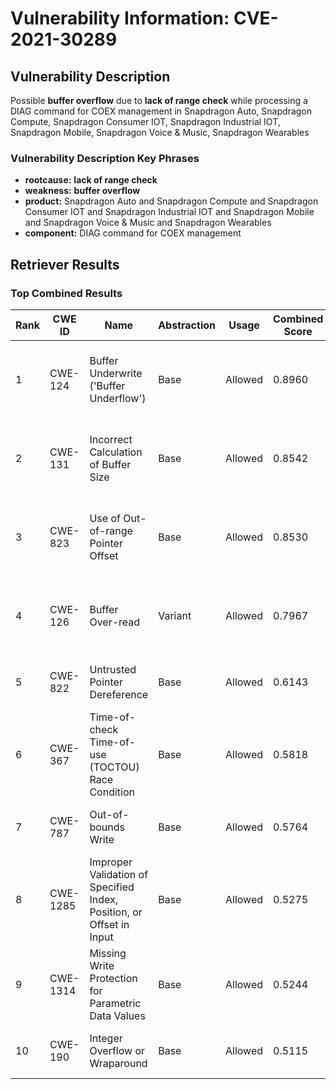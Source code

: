 # Vulnerability Information: CVE-2021-30289

## Vulnerability Description
Possible **buffer overflow** due to **lack of range check** while processing a DIAG command for COEX management in Snapdragon Auto, Snapdragon Compute, Snapdragon Consumer IOT, Snapdragon Industrial IOT, Snapdragon Mobile, Snapdragon Voice & Music, Snapdragon Wearables

### Vulnerability Description Key Phrases
- **rootcause:** **lack of range check**
- **weakness:** **buffer overflow**
- **product:** Snapdragon Auto and Snapdragon Compute and Snapdragon Consumer IOT and Snapdragon Industrial IOT and Snapdragon Mobile and Snapdragon Voice & Music and Snapdragon Wearables
- **component:** DIAG command for COEX management

## Retriever Results

### Top Combined Results

| Rank | CWE ID | Name | Abstraction | Usage | Combined Score | Retrievers | Individual Scores |
|------|--------|------|-------------|-------|---------------|------------|-------------------|
| 1 | CWE-124 | Buffer Underwrite ('Buffer Underflow') | Base | Allowed | 0.8960 | dense, sparse, graph | dense: 0.539, sparse: 0.513, graph: 0.930 |
| 2 | CWE-131 | Incorrect Calculation of Buffer Size | Base | Allowed | 0.8542 | dense, sparse, graph | dense: 0.563, sparse: 0.455, graph: 0.874 |
| 3 | CWE-823 | Use of Out-of-range Pointer Offset | Base | Allowed | 0.8530 | dense, sparse, graph | dense: 0.530, sparse: 0.552, graph: 0.760 |
| 4 | CWE-126 | Buffer Over-read | Variant | Allowed | 0.7967 | dense, sparse, graph | dense: 0.562, sparse: 0.582, graph: 0.695 |
| 5 | CWE-822 | Untrusted Pointer Dereference | Base | Allowed | 0.6143 | sparse, graph | sparse: 0.514, graph: 0.896 |
| 6 | CWE-367 | Time-of-check Time-of-use (TOCTOU) Race Condition | Base | Allowed | 0.5818 | sparse, graph | sparse: 0.497, graph: 0.832 |
| 7 | CWE-787 | Out-of-bounds Write | Base | Allowed | 0.5764 | sparse, graph | sparse: 0.401, graph: 0.971 |
| 8 | CWE-1285 | Improper Validation of Specified Index, Position, or Offset in Input | Base | Allowed | 0.5275 | dense, sparse | dense: 0.569, sparse: 0.424 |
| 9 | CWE-1314 | Missing Write Protection for Parametric Data Values | Base | Allowed | 0.5244 | dense, sparse | dense: 0.524, sparse: 0.459 |
| 10 | CWE-190 | Integer Overflow or Wraparound | Base | Allowed | 0.5115 | dense, sparse | dense: 0.530, sparse: 0.431 |

